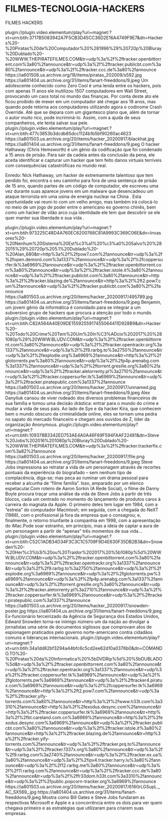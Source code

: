 # FILMES-TECNOLOGIA-HACKERS
FILMES HACKERS
 
<item>
<title>[COLOR silver]HACKERS PIRATAS DO COMPUTADOR[B][/COLOR][/B][COLOR yellow]  FULL HD [B][/COLOR][/B]</title>
<link>plugin://plugin.video.elementum/play?uri=magnet:?xt=urn:btih:3717B5083942A7F5CB3D45CC36D2E16A4749F9E7&dn=Hackers%20-%20Piratas%20de%20Computador%20%281996%29%20720p%20Bluray%20Dublado%20-%20WWW.THEPIRATEFILMES.COM&tr=udp%3a%2f%2ftracker.openbittorrent.com%3a80%2fannounce&tr=udp%3a%2f%2ftracker.publicbt.com%3a80%2fannounce&tr=udp%3a%2f%2ftracker.ccc.de%3a80%2fannounce</link>
<thumbnail>https://ia601508.us.archive.org/18/items/piratas_202009/s592.jpg</thumbnail>
<fanart>https://ia801404.us.archive.org/31/items/fanart-freeddons/9.jpeg</fanart>
<info> Um adolescente conhecido como Zero Cool é uma lenda entre os hackers, pois com apenas 11 anos ele inutilizou 1507 computadores em Wall Street, provocando um caos total no mundo das finanças. Por conta deste ato ele ficou proibido de mexer em um computador até chegar aos 18 anos, mas quando pode retorna aos computadores utilizando agora o codinome Crash Override. Até que se depara com um gigantesco plano que, além de tornar o autor muito rico, pode incriminá-lo. Assim, com a ajuda de seus companheiros, ele tenta salvar sua pele.</info>
</item>

<item>
<title>[COLOR silver] HACKER [B][/COLOR][/B][COLOR yellow]  FULL HD [B][/COLOR][/B]</title>
<link>plugin://plugin.video.elementum/play?uri=magnet:?xt=urn:btih:477c3853b3dcdb85dcc1124b1b5bf90260ac4623</link>
<thumbnail>https://ia801503.us.archive.org/20/items/hacker_20200917/blackhat.jpg</thumbnail>
<fanart>https://ia801404.us.archive.org/31/items/fanart-freeddons/9.jpeg</fanart>
<info>O hacker Hathaway (Chris Hemsworth) é um gênio da codificação que foi condenado a 15 anos de prisão. Para sair da cadeia antes da conclusão da pena, ele aceita identificar e capturar um hacker que tem feito danos virtuais terríveis com consequências catastróficas no mundo real.

Enredo: Nick Hathaway, um hacker de extremamente talentoso que tem perdido foi, encontra o seu caminho para fora de uma sentença de prisão de 15 ano, quando partes de um código de computador, ele escreveu uma vez durante suas aparece jovens em um malware que desencadeou um ataque terrorista em uma usina de energia nuclear na China . Esta oportunidade vai reuni-lo com um velho amigo, mas também irá colocá-lo no meio de um jogo de poder entre o americano eo governo chinês, bem como um hacker de vilão arco cuja identidade ele tem que descobrir se ele quer manter sua liberdade e sua vida .</info>
</item>

<item>
<title>[COLOR silver]NENHUM SISTEMA ESTA SEGURO [B][/COLOR][/B][COLOR yellow]  FULL HD [B][/COLOR][/B]</title>
<link>plugin://plugin.video.elementum/play?uri=magnet:?xt=urn:btih:973225C48D4A760EC6200766C81A9993C369C06E&dn=Invasores%20-%20Nenhum%20Sistema%20Est%c3%a1%20%c3%a0%20Salvo%20%282015%29%20720p%205.1%20Dublado%20-%20Alan_680&tr=http%3a%2f%2fpow7.com%2fannounce&tr=udp%3a%2f%2fopen.demonii.com%3a1337%2fannounce&tr=udp%3a%2f%2fcoppersurfer.tk%3a6969%2fannounce&tr=udp%3a%2f%2ftracker.openbittorrent.com%3a80%2fannounce&tr=udp%3a%2f%2ftracker.istole.it%3a80%2fannounce&tr=udp%3a%2f%2ftracker.publicbt.com%3a80%2fannounce&tr=http%3a%2f%2ftracker.blazing.de%2fannounce&tr=http%3a%2f%2ft2.pow7.com%2fannounce&tr=udp%3a%2f%2ftracker.publicbt.com%3a80%2f%2fannounce</link>
<thumbnail>https://ia801503.us.archive.org/20/items/hacker_20200917/495789.jpg</thumbnail>
<fanart>https://ia801404.us.archive.org/31/items/fanart-freeddons/9.jpeg</fanart>
<info>Benjamin, um jovem gênio da informática é convidado para se integrar a um subversivo grupo de hackers que procura a atenção por todo o mundo.
</info>
</item>

<item>
<title>[COLOR silver] HACKER TODO CRIME TEM UM INICIO [B][/COLOR][/B][COLOR yellow]  FULL HD [B][/COLOR][/B]</title>
<link>plugin://plugin.video.elementum/play?uri=magnet:?xt=urn:btih:C82A564A40E09DE1559255917455064411D928B9&dn=Hacker%20-%20Todo%20Crime%20Tem%20Um%20In%C3%ADcio%202017%20%281080p%29%20WWW.BLUDV.COM&tr=udp%3a%2f%2ftracker.openbittorrent.com%3a80%2fannounce&tr=udp%3a%2f%2ftracker.opentrackr.org%3a1337%2fannounce&tr=udp%3a%2f%2f9.rarbg.to%3a2750%2fannounce&tr=udp%3a%2f%2fexplodie.org%3a6969%2fannounce&tr=http%3a%2f%2fglotorrents.pw%3a80%2fannounce&tr=udp%3a%2f%2fp4p.arenabg.com%3a1337%2fannounce&tr=udp%3a%2f%2ftorrent.gresille.org%3a80%2fannounce&tr=udp%3a%2f%2ftracker.aletorrenty.pl%3a2710%2fannounce&tr=udp%3a%2f%2ftracker.coppersurfer.tk%3a6969%2fannounce&tr=udp%3a%2f%2ftracker.piratepublic.com%3a1337%2fannounce</link>
<thumbnail>https://ia801503.us.archive.org/20/items/hacker_20200917/unnamed.jpg</thumbnail>
<fanart>https://ia801404.us.archive.org/31/items/fanart-freeddons/9.jpeg</fanart>
<info>Alex Danyliuk cansou de viver rodeado dos diversos problemas financeiros de sua família e tomou uma decisão drástica: entrar para o mundo do crime e mudar a vida de seus pais. Ao lado de Sye e da hacker Kira, que conhecem bem o mundo obscuro da criminalidade online, eles se tornam uma pedra no sapato do mercado financeiro e chegam aos ouvidos de Z, líder da organização Anonymous.</info> 
</item>

<item>
<title>[COLOR silver] STEVE JOBS - O FILME [B][/COLOR][/B][COLOR yellow]  FULL HD [B][/COLOR][/B]</title>
<link>plugin://plugin.video.elementum/play?uri=magnet:?xt=urn:btih:109378B3342ED753AE4A0A46F69F594FAAF22481&dn=Steve%20Jobs%202016%201080p%20Bluray%20Dublado%20-%20WWW.THEPIRATEFILMES.COM&tr=udp%3a%2f%2ftracker.trackerfix.com%3a82%2fannounce</link>
<thumbnail>https://ia801503.us.archive.org/20/items/hacker_20200917/file.png</thumbnail>
<fanart>https://ia801404.us.archive.org/31/items/fanart-freeddons/9.jpeg</fanart>
<info>Steve Jobs impressiona ao retratar a vida de um personagem através de recortes pontuais da experiência do biografado – sem nenhum tipo de complacência, diga-se; mas peca ao ruminar um drama pessoal para receber a alcunha de “filme família”. Isso, amparado por um elenco espetacular.Com roteiro de Aaron Sorkin (A Rede Social), o filme de Danny Boyle procura traçar uma análise da vida de Steve Jobs a partir de três blocos, cada um centrado no momento do lançamento de produtos caros à carreira do magnata da Apple. O primeiro deles tem lugar em 1984, com a “estreia” do computador Macintosh; em seguida, com a chegada do NeXT (1988), com o profissional já fora da empresa que o consagrou; e, finalmente, o retorno triunfante à companhia em 1998, com a apresentação do iMac.Pode soar estranho, em princípio, mas a ideia de captar a aura de um personagem a partir de “apenas” três momentos de sua vida...</info>
</item>

<item>
<title>[COLOR silver] SNOWDEN - HEROI OI TRAIDOR [B][/COLOR][/B][COLOR yellow]  FULL HD [B][/COLOR][/B]</title>
<link>plugin://plugin.video.elementum/play?uri=magnet:?xt=urn:btih:C52C1ADB34D34F3C3C1C5709F9D4E630F35DB2B3&dn=Snowden%20-%20Her%c3%b3i%20ou%20Traidor%202017%20%5b1080p%5d%20WWW.BLUDV.COM&tr=udp%3a%2f%2ftracker.openbittorrent.com%3a80%2fannounce&tr=udp%3a%2f%2ftracker.opentrackr.org%3a1337%2fannounce&tr=udp%3a%2f%2f9.rarbg.to%3a2750%2fannounce&tr=udp%3a%2f%2fexplodie.org%3a6969%2fannounce&tr=udp%3a%2f%2fglotorrents.pw%3a6969%2fannounce&tr=udp%3a%2f%2fp4p.arenabg.com%3a1337%2fannounce&tr=udp%3a%2f%2ftorrent.gresille.org%3a80%2fannounce&tr=udp%3a%2f%2ftracker.aletorrenty.pl%3a2710%2fannounce&tr=udp%3a%2f%2ftracker.coppersurfer.tk%3a6969%2fannounce&tr=udp%3a%2f%2ftracker.piratepublic.com%3a1337%2fannounce</link>
<thumbnail>https://ia801503.us.archive.org/20/items/hacker_20200917/snowden-poster.jpg</thumbnail>
<fanart>https://ia801404.us.archive.org/31/items/fanart-freeddons/9.jpeg</fanart>
<info> Ex-funcionário terceirizado da Agência de Segurança dos Estados Unidos, Edward Snowden torna-se inimigo número um da nação ao divulgar a jornalistas uma série de documentos sigilosos que comprovam atos de espionagem praticados pelo governo norte-americano contra cidadãos comuns e lideranças internacionais.</info>
</item>

<item>
<title>[COLOR silver] PIRATAS DO VALE DO SILICIO [B][/COLOR][/B][COLOR yellow]  FULL HD [B][/COLOR][/B]</title>
<link>plugin://plugin.video.elementum/play?uri=magnet:?xt=urn:btih:34a1dd82bf3294a44bfc6c5cd2ee62d10a0376b0&dn=COMANDO.TO%20-%20Piratas%20da%20Informatica%20%5bDVDRip%5d%20%5bDUBLADO%5d&tr=udp%3a%2f%2ftracker.openbittorrent.com%3a80%2fannounce&tr=udp%3a%2f%2ftracker.opentrackr.org%3a1337%2fannounce&tr=udp%3a%2f%2ftracker.coppersurfer.tk%3a6969%2fannounce&tr=udp%3a%2f%2fglotorrents.pw%3a6969%2fannounce&tr=udp%3a%2f%2ftracker4.piratux.com%3a6969%2fannounce&tr=udp%3a%2f%2fcoppersurfer.tk%3a6969%2fannounce&tr=http%3a%2f%2ft2.pow7.com%2fannounce&tr=udp%3a%2f%2ftracker.yify-torrents.com%3a80%2fannounce&tr=http%3a%2f%2fwww.h33t.com%3a3310%2fannounce&tr=http%3a%2f%2fexodus.desync.com%2fannounce&tr=http%3a%2f%2ftracker.coppersurfer.tk%3a6969%2fannounce&tr=http%3a%2f%2fbt.careland.com.cn%3a6969%2fannounce&tr=http%3a%2f%2fexodus.desync.com%3a6969%2fannounce&tr=udp%3a%2f%2ftracker.publicbt.com%3a80%2fannounce&tr=udp%3a%2f%2ftracker.istole.it%3a80%2fannounce&tr=http%3a%2f%2ftracker.blazing.de%2fannounce&tr=http%3a%2f%2ftracker.yify-torrents.com%2fannounce&tr=udp%3a%2f%2ftracker.prq.to%2fannounce&tr=udp%3a%2f%2ftracker.1337x.org%3a80%2fannounce&tr=udp%3a%2f%2f9.rarbg.com%3a2740%2fannounce&tr=udp%3a%2f%2ftracker.ex.ua%3a80%2fannounce&tr=udp%3a%2f%2fipv4.tracker.harry.lu%3a80%2fannounce&tr=udp%3a%2f%2f12.rarbg.me%3a80%2fannounce&tr=udp%3a%2f%2f11.rarbg.com%2fannounce&tr=udp%3a%2f%2ftracker.ccc.de%3a80%2fannounce&tr=udp%3a%2f%2ffr33dom.h33t.com%3a3310%2fannounce&tr=udp%3a%2f%2fpublic.popcorn-tracker.org%3a6969%2fannounce</link>
<thumbnail>https://ia801503.us.archive.org/20/items/hacker_20200917/6160rLGSupL._AC_SX569_.jpg</thumbnail>
<fanart>https://ia801404.us.archive.org/31/items/fanart-freeddons/9.jpeg</fanart>
<info>Mostra como Bill Gates e Steve Jobs fundaram as respectivas Microsoft e Apple e a concorrência entre os dois para ver quem chegava primeiro e as estratégias que utilizaram para criarem suas empresas.</info>
</item>
